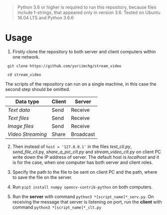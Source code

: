 > Python 3.6 or higher is required to run this repository, because files include f-strings, that appeared only in version 3.6.
> Tested on Ubuntu 16.04 LTS and Python 3.6.6

# Usage
   1. Firstly clone the repository to both server and client computers within one network.
   
     git clone https://github.com/yuriimchg/stream_video 
    
     cd stream_video 
    
    
    
The scripts of the repository can run on a single machine, in this case the second step should be omitted.

Data type| Client | Server
---------|--------|---------
 _Text data_ | Send | Receive 
_Text files_ | Send | Receive 
_Image files_ | Send | Receive
_Video Streaming_ | Share | Broadcast

   2. Then instead of `host = '127.0.0.1'` in the files _test_cli.py_, _send_file_cli_.py, _share_a_pic_clt.py_ and _stream_video_clt.py_ on client PC write down the IP address of server. The default host is _localhost_ and it is for the case, when one computer has both server and client roles.
   
   3. Specify the path to the file to be sent on client PC and the path, where to save the file on the server.
   
   4. Run `pip3 install numpy opencv-contrib-python` on both computers.
   
   5. Run the **server** with command `python3 *[script_name]*_serv.py`. On receiving the message that server is listening on port, run the **client** with command `python3 *[script_name]*_clt.py` 





